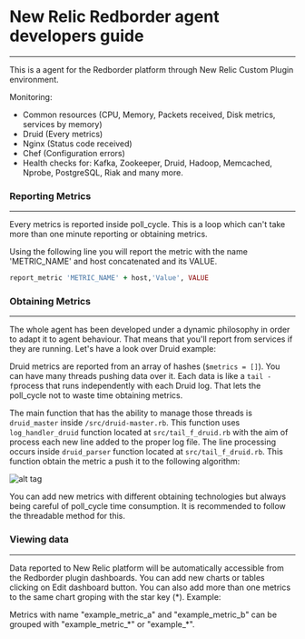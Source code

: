 # New Relic Redborder agent developers guide
---

This is a agent for the Redborder platform through New Relic Custom Plugin environment.

Monitoring:
  - Common resources (CPU, Memory, Packets received, Disk metrics, services by      memory)
  - Druid (Every metrics)
  - Nginx (Status code received)
  - Chef (Configuration errors)
  - Health checks for: Kafka, Zookeeper, Druid, Hadoop, Memcached, Nprobe, PostgreSQL, Riak and many more.

### Reporting Metrics
---
Every metrics is reported inside poll_cycle. This is a loop which can't take more than one minute reporting or
obtaining metrics.

Using the following line you will report the  metric with the name 'METRIC_NAME' and host concatenated and its VALUE.
```ruby
report_metric 'METRIC_NAME' + host,'Value', VALUE
```

### Obtaining Metrics
---
The whole agent has been developed under a dynamic philosophy in order to adapt it to agent behaviour.
That means that you'll report from services if they are running. Let's have a look over Druid example:

Druid metrics are reported from an array of hashes (`$metrics = []`). You can have many threads pushing data over it.
Each data is like a `tail -f`process that runs independently with each Druid log. That lets the poll_cycle not to waste time obtaining metrics.

The main function that has the ability to manage those threads is `druid_master` inside `/src/druid-master.rb`. This function uses `log_handler_druid` function located at `src/tail_f_druid.rb` with the aim of process each new line added to the proper log file. The line processing occurs inside `druid_parser` function located at `src/tail_f_druid.rb`. This function obtain the metric a push it to the following algorithm:


![alt tag](https://s32.postimg.org/v5m28pgp1/druid_algorithm.png)


You can add new metrics with different obtaining technologies but always being careful of poll_cycle time consumption.
It is recommended to follow the threadable method for this.

### Viewing data
---
Data reported to New Relic platform will be automatically accessible from the Redborder plugin dashboards. You can add new charts or tables clicking on Edit dashboard button. You can also add more than one metrics to the same chart groping with the star key (\*). Example:

Metrics with name "example_metric_a" and "example_metric_b" can be grouped with "example_metric_\*" or "example_\*".
